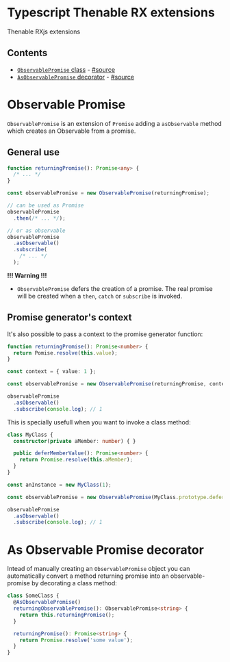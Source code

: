 # Typescript Thenable RX extensions

Thenable RXjs extensions


## Contents

- [`ObservablePromise` class](#observable-promise) - [#source](observable-promise.ts)
- [`AsObservablePromise` decorator](#as-observable-promise-decorator) -
[#source](as-observable-promise.decorator.ts)


# Observable Promise

`ObservablePromise` is an extension of `Promise` adding a `asObservable` method which creates
an Observable from a promise.

## General use

```typescript
function returningPromise(): Promise<any> {
  /* ... */
}

const observablePromise = new ObservablePromise(returningPromise);

// can be used as Promise
observablePromise
  .then(/* ... */);

// or as observable
observablePromise
  .asObservable()
  .subscribe(
    /* ... */
  );
```

**!!! Warning !!!**
- `ObservablePromise` defers the creation of a promise. The real promise will be created when
a `then`, `catch` or `subscribe` is invoked.

## Promise generator's context

It's also possible to pass a context to the promise generator function:

```typescript
function returningPromise(): Promise<number> {
  return Pomise.resolve(this.value);
}

const context = { value: 1 };

const observablePromise = new ObservablePromise(returningPromise, context);

observablePromise
  .asObservable()
  .subscribe(console.log); // 1
```

This is specially usefull when you want to invoke a class method:

```typescript
class MyClass {
  constructor(private aMember: number) { }

  public deferMemberValue(): Promise<number> {
    return Promise.resolve(this.aMember);
  }
}

const anInstance = new MyClass(1);

const observablePromise = new ObservablePromise(MyClass.prototype.deferMemberValue, anInstance);

observablePromise
  .asObservable()
  .subscribe(console.log); // 1
```


# As Observable Promise decorator

Intead of manually creating an `ObservablePromise` object you can automatically convert a method returning promise into an observable-promise by decorating a class method:

```typescript
class SomeClass {
  @AsObservablePromise()
  returningObservablePromise(): ObservablePromise<string> {
    return this.returningPromise();
  }

  returningPromise(): Promise<string> {
    return Promise.resolve('some value');
  }
}
```
